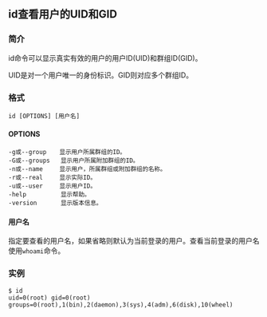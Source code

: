 ## id查看用户的UID和GID

### 简介

id命令可以显示真实有效的用户的用户ID(UID)和群组ID(GID)。

UID是对一个用户唯一的身份标识。GID则对应多个群组ID。

### 格式

```shell
id [OPTIONS] [用户名]
```

#### OPTIONS

```
-g或--group 　 显示用户所属群组的ID。
-G或--groups   显示用户所属附加群组的ID。
-n或--name 　  显示用户，所属群组或附加群组的名称。
-r或--real 　  显示实际ID。
-u或--user 　  显示用户ID。
-help 　       显示帮助。
-version 　    显示版本信息。
```

#### 用户名

指定要查看的用户名，如果省略则默认为当前登录的用户。查看当前登录的用户名使用`whoami`命令。

### 实例

```shell
$ id
uid=0(root) gid=0(root) groups=0(root),1(bin),2(daemon),3(sys),4(adm),6(disk),10(wheel)
```

